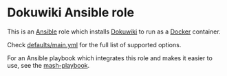 # Dokuwiki Ansible role

This is an [Ansible](https://www.ansible.com/) role which installs [Dokuwiki](https://dokuwiki.org) to run as a [Docker](https://www.docker.com/) container.

Check [defaults/main.yml](defaults/main.yml) for the full list of supported options.

For an Ansible playbook which integrates this role and makes it easier to use, see the [mash-playbook](https://github.com/mother-of-all-self-hosting/mash-playbook).
